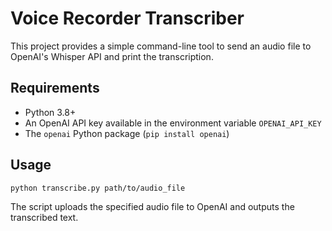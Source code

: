# Voice Recorder Transcriber

This project provides a simple command-line tool to send an audio file to OpenAI's Whisper API and print the transcription.

## Requirements
- Python 3.8+
- An OpenAI API key available in the environment variable `OPENAI_API_KEY`
- The `openai` Python package (`pip install openai`)

## Usage
```
python transcribe.py path/to/audio_file
```

The script uploads the specified audio file to OpenAI and outputs the transcribed text.

